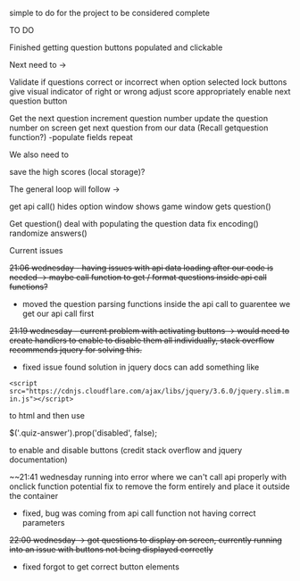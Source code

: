 simple to do for the project to be considered complete

TO DO

Finished getting question buttons populated and clickable

Next need to ->

Validate if questions correct or incorrect
when option selected lock buttons
give visual indicator of right or wrong
adjust score appropriately
enable next question button

Get the next question
increment question number
update the question number on screen
get next question from our data
(Recall getquestion function?)
-populate fields
repeat

We also need to

save the high scores (local storage)?

The general loop will follow ->

get api call()
hides option window
shows game window
gets question()

Get question()
deal with populating the question data
fix encoding()
randomize answers()

Current issues

~~21:06 wednesday - having issues with api data loading after our code is needed -> maybe call function to get / format questions inside api call functions?~~

- moved the question parsing functions inside the api call to guarentee we get our api call first

~~21:19 wednesday - current problem with activating buttons -> would need to create handlers to enable to disable them all individually, stack overflow recommends jquery for solving this.~~

- fixed issue found solution in jquery docs can add something like

`<script src="https://cdnjs.cloudflare.com/ajax/libs/jquery/3.6.0/jquery.slim.min.js"></script>`

to html and then use

$('.quiz-answer').prop('disabled', false);

to enable and disable buttons (credit stack overflow and jquery documentation)

~~21:41 wednesday running into error where we can't call api properly with onclick function potential fix to remove the form entirely and place it outside the container

- fixed, bug was coming from api call function not having correct parameters

~~22:00 wednesday -> got questions to display on screen, currently running into an issue with buttons not being displayed correctly~~

- fixed forgot to get correct button elements
